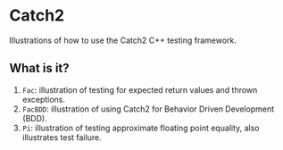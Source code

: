 # Catch2
Illustrations of how to use the Catch2 C++ testing framework.

## What is it?
1. `Fac`: illustration of testing for expected return values and thrown
    exceptions.
1. `FacBDD`: illustration of using Catch2 for Behavior Driven Development
    (BDD).
1. `Pi`: illustration of testing approximate floating point equality,
    also illustrates test failure.
